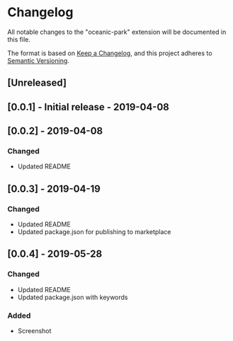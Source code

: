 # Changelog
All notable changes to the "oceanic-park" extension will be documented in this file.

The format is based on [Keep a Changelog](https://keepachangelog.com/en/1.0.0/),
and this project adheres to [Semantic Versioning](https://semver.org/spec/v2.0.0.html).

## [Unreleased]

## [0.0.1] - Initial release - 2019-04-08

## [0.0.2] - 2019-04-08
### Changed
- Updated README

## [0.0.3] - 2019-04-19
### Changed
- Updated README
- Updated package.json for publishing to marketplace

## [0.0.4] - 2019-05-28
### Changed
- Updated README
- Updated package.json with keywords
### Added
- Screenshot